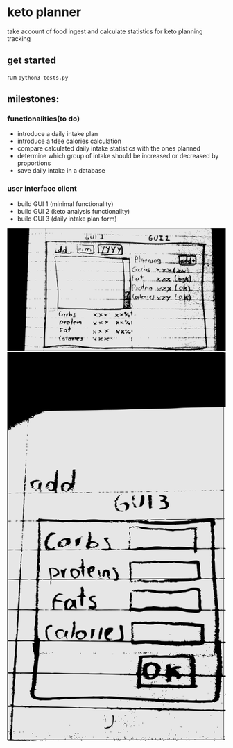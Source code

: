 # keto planner

take account of food ingest and calculate statistics for keto planning tracking

## get started

run ```python3 tests.py```

## milestones:

### functionalities(to do)

- introduce a daily intake plan
- introduce a tdee calories calculation
- compare calculated daily intake statistics with the ones planned
- determine which group of intake should be increased or decreased by proportions
- save daily intake in a database


### user interface client

- build GUI 1 (minimal functionality)
- build GUI 2 (keto analysis functionality)
- build GUI 3 (daily intake plan form)

![gui1-2](docs/img/gui21.png)
![gui3](docs/img/gui3.png)
